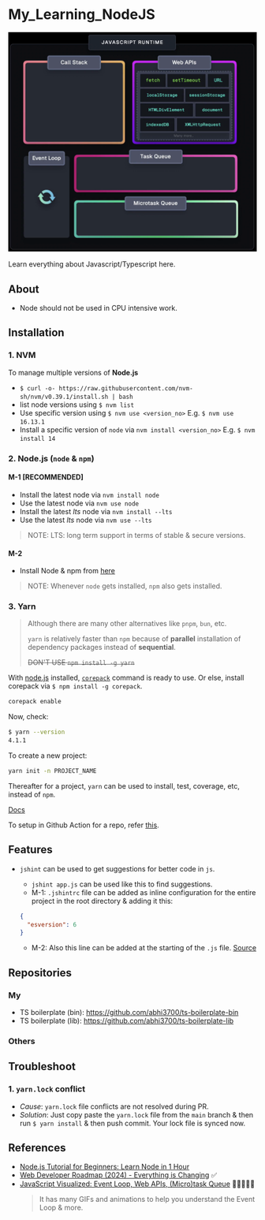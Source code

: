 # My_Learning_NodeJS

![](img/js_runtime.png)

Learn everything about Javascript/Typescript here.

## About

- Node should not be used in CPU intensive work.

## Installation

### 1. NVM

To manage multiple versions of **Node.js**

- `$ curl -o- https://raw.githubusercontent.com/nvm-sh/nvm/v0.39.1/install.sh | bash`
- list node versions using `$ nvm list`
- Use specific version using `$ nvm use <version_no>` E.g. `$ nvm use 16.13.1`
- Install a specific version of `node` via `nvm install <version_no>` E.g. `$ nvm install 14`

### 2. Node.js (`node` & `npm`)

#### M-1 [RECOMMENDED]

- Install the latest node via `nvm install node`
- Use the latest node via `nvm use node`
- Install the latest _lts_ node via `nvm install --lts`
- Use the latest _lts_ node via `nvm use --lts`

> NOTE: LTS: long term support in terms of stable & secure versions.

#### M-2

- Install Node & npm from [here](https://nodejs.org/en/download/)

> NOTE: Whenever `node` gets installed, `npm` also gets installed.

### 3. Yarn

> Although there are many other alternatives like `pnpm`, `bun`, etc.
>
> `yarn` is relatively faster than `npm` because of **parallel** installation of dependency packages instead of **sequential**.
>
> ~~DON'T USE `npm install -g yarn`~~

With [node.js](#2-nodejs-node--npm) installed, [`corepack`](https://yarnpkg.com/corepack) command is ready to use. Or else, install corepack via `$ npm install -g corepack`.

```sh
corepack enable
```

Now, check:

```sh
$ yarn --version
4.1.1
```

To create a new project:

```sh
yarn init -n PROJECT_NAME
```

Thereafter for a project, `yarn` can be used to install, test, coverage, etc, instead of `npm`.

[Docs](https://yarnpkg.com/)

To setup in Github Action for a repo, refer [this](https://github.com/abhi3700/my_coding_toolkit/blob/master/git_all.md#github-action).

## Features

- `jshint` can be used to get suggestions for better code in `js`.

  - `jshint app.js` can be used like this to find suggestions.
  - M-1: `.jshintrc` file can be added as inline configuration for the entire project in the root directory & adding it this:

  ```json
  {
    "esversion": 6
  }
  ```

  - M-2: Also this line can be added at the starting of the `.js` file. [Source](https://stackoverflow.com/a/35365041/6774636)

## Repositories

### My

- TS boilerplate (bin): <https://github.com/abhi3700/ts-boilerplate-bin>
- TS boilerplate (lib): <https://github.com/abhi3700/ts-boilerplate-lib>

### Others

## Troubleshoot

### 1. `yarn.lock` conflict

- _Cause_: `yarn.lock` file conflicts are not resolved during PR.
- _Solution_: Just copy paste the `yarn.lock` file from the `main` branch & then run `$ yarn install` & then push commit. Your lock file is synced now.

## References

- [Node.js Tutorial for Beginners: Learn Node in 1 Hour](https://youtu.be/TlB_eWDSMt4)
- [Web Developer Roadmap (2024) - Everything is Changing](https://www.youtube.com/watch?v=EzTxYQmU8OE) ✅
- [JavaScript Visualized: Event Loop, Web APIs, (Micro)task Queue](https://www.lydiahallie.com/blog/event-loop) 🌟🌟🌟🌟🌟
  > It has many GIFs and animations to help you understand the Event Loop & more.
